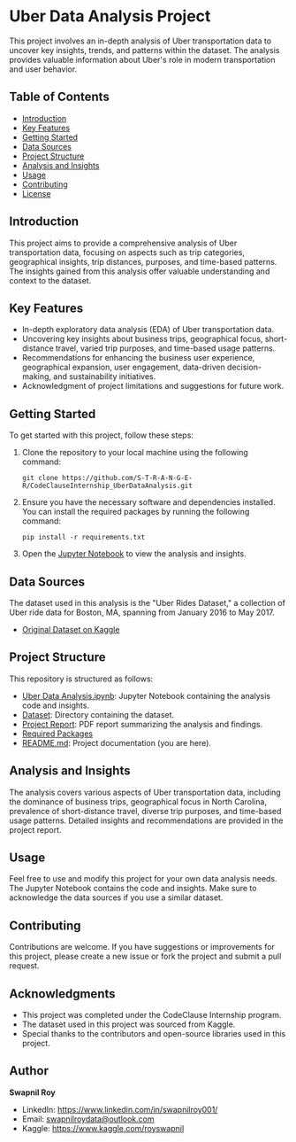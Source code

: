 
# Uber Data Analysis Project

This project involves an in-depth analysis of Uber transportation data to uncover key insights, trends, and patterns within the dataset. The analysis provides valuable information about Uber's role in modern transportation and user behavior.

## Table of Contents
- [Introduction](#introduction)
- [Key Features](#key-features)
- [Getting Started](#getting-started)
- [Data Sources](#data-sources)
- [Project Structure](#project-structure)
- [Analysis and Insights](#analysis-and-insights)
- [Usage](#usage)
- [Contributing](#contributing)
- [License](#license)

## Introduction

This project aims to provide a comprehensive analysis of Uber transportation data, focusing on aspects such as trip categories, geographical insights, trip distances, purposes, and time-based patterns. The insights gained from this analysis offer valuable understanding and context to the dataset.

## Key Features

- In-depth exploratory data analysis (EDA) of Uber transportation data.
- Uncovering key insights about business trips, geographical focus, short-distance travel, varied trip purposes, and time-based usage patterns.
- Recommendations for enhancing the business user experience, geographical expansion, user engagement, data-driven decision-making, and sustainability initiatives.
- Acknowledgment of project limitations and suggestions for future work.

## Getting Started

To get started with this project, follow these steps:

1. Clone the repository to your local machine using the following command:
   ```
   git clone https://github.com/S-T-R-A-N-G-E-R/CodeClauseInternship_UberDataAnalysis.git
   ```
2. Ensure you have the necessary software and dependencies installed. You can install the required packages by running the following command:
   ```
   pip install -r requirements.txt
   ```
3. Open the [Jupyter Notebook](/Uber%20Data%20Analysis.ipynb) to view the analysis and insights.

## Data Sources

The dataset used in this analysis is the "Uber Rides Dataset," a collection of Uber ride data for Boston, MA, spanning from January 2016 to May 2017.

- [Original Dataset on Kaggle](https://www.kaggle.com/datasets/yasserh/uber-and-lyft-dataset-boston-ma)

## Project Structure

This repository is structured as follows:

- [Uber Data Analysis.ipynb](/Uber%20Data%20Analysis.ipynb): Jupyter Notebook containing the analysis code and insights.
- [Dataset](/UberDataset.csv): Directory containing the dataset.
- [Project Report](/Uber_Data_Analysis_Report.pdf): PDF report summarizing the analysis and findings.
- [Required Packages](/requirements.txt)
- [README.md](/README.md): Project documentation (you are here).



## Analysis and Insights

The analysis covers various aspects of Uber transportation data, including the dominance of business trips, geographical focus in North Carolina, prevalence of short-distance travel, diverse trip purposes, and time-based usage patterns. Detailed insights and recommendations are provided in the project report.

## Usage

Feel free to use and modify this project for your own data analysis needs. The Jupyter Notebook contains the code and insights. Make sure to acknowledge the data sources if you use a similar dataset.

## Contributing

Contributions are welcome. If you have suggestions or improvements for this project, please create a new issue or fork the project and submit a pull request.

## Acknowledgments

- This project was completed under the CodeClause Internship program.
- The dataset used in this project was sourced from Kaggle.
- Special thanks to the contributors and open-source libraries used in this project.

## Author

**Swapnil Roy**
- LinkedIn: https://www.linkedin.com/in/swapnilroy001/
- Email: swapnilroydata@outlook.com
- Kaggle: https://www.kaggle.com/royswapnil
